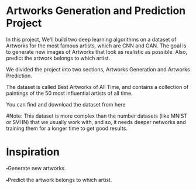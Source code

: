 # Artworks Generation and Prediction Project

In this project, We'll build two deep learning algorithms on a dataset of Artworks for the most famous artists, which are CNN and GAN. The goal is to generate new images of Artworks that look as realistic as possible. Also, predict the artwork belongs to which artist.

We divided the project into two sections, Artworks Generation and Artworks Prediction.

The dataset is called Best Artworks of All Time, and contains a collection of paintings of the 50 most influential artists of all time.

You can find and download the dataset from here

#Note: This dataset is more complex than the number datasets (like MNIST or SVHN) that we usually work with, and so, it needs deeper networks and training them for a longer time to get good results.

# Inspiration
🞄Generate new artworks.

🞄Predict the artwork belongs to which artist.


